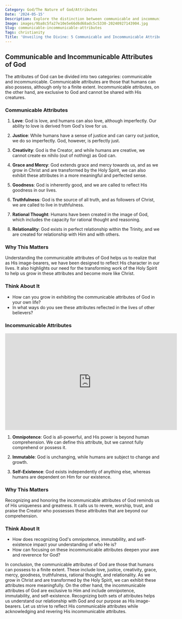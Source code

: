 ```yaml
---
Category: God/The Nature of God/Attributes
Date: '2024-05-15'
Description: Explore the distinction between communicable and incommunicable attributes in this insightful article. Discover how these characteristics shape our identities and relationships.
Image: images/9ba8c5fa27e10e5e66d6d68adc5c5330-20240927143904.jpg
Slug: communicable-incommunicable-attributes
Tags: christianity
Title: 'Unveiling the Divine: 5 Communicable and Incommunicable Attributes of God'
---
```


## Communicable and Incommunicable Attributes of God

The attributes of God can be divided into two categories: communicable and incommunicable. Communicable attributes are those that humans can also possess, although only to a finite extent. Incommunicable attributes, on the other hand, are exclusive to God and cannot be shared with His creatures.

### Communicable Attributes

1. **Love**: God is love, and humans can also love, although imperfectly. Our ability to love is derived from God's love for us.

2. **Justice**: While humans have a sense of justice and can carry out justice, we do so imperfectly. God, however, is perfectly just.

3. **Creativity**: God is the Creator, and while humans are creative, we cannot create ex nihilo (out of nothing) as God can.

4. **Grace and Mercy**: God extends grace and mercy towards us, and as we grow in Christ and are transformed by the Holy Spirit, we can also exhibit these attributes in a more meaningful and perfected sense.

5. **Goodness**: God is inherently good, and we are called to reflect His goodness in our lives.

6. **Truthfulness**: God is the source of all truth, and as followers of Christ, we are called to live in truthfulness.

7. **Rational Thought**: Humans have been created in the image of God, which includes the capacity for rational thought and reasoning.

8. **Relationality**: God exists in perfect relationship within the Trinity, and we are created for relationship with Him and with others.

### Why This Matters

Understanding the communicable attributes of God helps us to realize that as His image-bearers, we have been designed to reflect His character in our lives. It also highlights our need for the transforming work of the Holy Spirit to help us grow in these attributes and become more like Christ.

### Think About It

- How can you grow in exhibiting the communicable attributes of God in your own life? 
- In what ways do you see these attributes reflected in the lives of other believers?

### Incommunicable Attributes


<iframe width="560" height="315" src="https://www.youtube.com/embed/bcbL6J7vzbQ" frameborder="0" allow="autoplay; encrypted-media" allowfullscreen></iframe>


1. **Omnipotence**: God is all-powerful, and His power is beyond human comprehension. We can define this attribute, but we cannot fully comprehend or possess it.

2. **Immutable**: God is unchanging, while humans are subject to change and growth.

3. **Self-Existence**: God exists independently of anything else, whereas humans are dependent on Him for our existence.

### Why This Matters

Recognizing and honoring the incommunicable attributes of God reminds us of His uniqueness and greatness. It calls us to revere, worship, trust, and praise the Creator who possesses these attributes that are beyond our comprehension.

### Think About It

- How does recognizing God's omnipotence, immutability, and self-existence impact your understanding of who He is?
- How can focusing on these incommunicable attributes deepen your awe and reverence for God?

In conclusion, the communicable attributes of God are those that humans can possess to a finite extent. These include love, justice, creativity, grace, mercy, goodness, truthfulness, rational thought, and relationality. As we grow in Christ and are transformed by the Holy Spirit, we can exhibit these attributes more meaningfully. On the other hand, the incommunicable attributes of God are exclusive to Him and include omnipotence, immutability, and self-existence. Recognizing both sets of attributes helps us understand our relationship with God and our purpose as His image-bearers. Let us strive to reflect His communicable attributes while acknowledging and revering His incommunicable attributes.